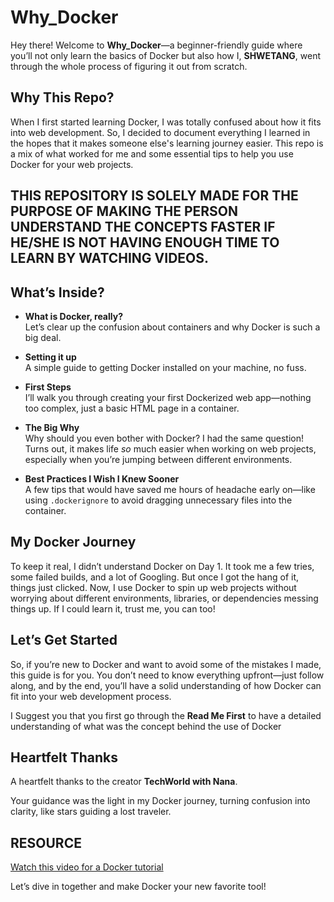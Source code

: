 # Why_Docker

Hey there! Welcome to **Why_Docker**—a beginner-friendly guide where you’ll not only learn the basics of Docker but also how I, **SHWETANG**, went through the whole process of figuring it out from scratch.

## Why This Repo?

When I first started learning Docker, I was totally confused about how it fits into web development. So, I decided to document everything I learned in the hopes that it makes someone else's learning journey easier. This repo is a mix of what worked for me and some essential tips to help you use Docker for your web projects.

## THIS REPOSITORY IS SOLELY MADE FOR THE PURPOSE OF MAKING THE PERSON UNDERSTAND THE CONCEPTS FASTER IF HE/SHE IS NOT HAVING ENOUGH TIME TO LEARN BY WATCHING VIDEOS.

## What’s Inside?

- **What is Docker, really?**  
  Let’s clear up the confusion about containers and why Docker is such a big deal.
  
- **Setting it up**  
  A simple guide to getting Docker installed on your machine, no fuss.

- **First Steps**  
  I’ll walk you through creating your first Dockerized web app—nothing too complex, just a basic HTML page in a container.

- **The Big Why**  
  Why should you even bother with Docker? I had the same question! Turns out, it makes life *so* much easier when working on web projects, especially when you’re jumping between different environments.

- **Best Practices I Wish I Knew Sooner**  
  A few tips that would have saved me hours of headache early on—like using `.dockerignore` to avoid dragging unnecessary files into the container.

## My Docker Journey

To keep it real, I didn’t understand Docker on Day 1. It took me a few tries, some failed builds, and a lot of Googling. But once I got the hang of it, things just clicked. Now, I use Docker to spin up web projects without worrying about different environments, libraries, or dependencies messing things up. If I could learn it, trust me, you can too!

## Let’s Get Started

So, if you’re new to Docker and want to avoid some of the mistakes I made, this guide is for you. You don’t need to know everything upfront—just follow along, and by the end, you’ll have a solid understanding of how Docker can fit into your web development process.

I Suggest you that you first go through the  **Read Me First** to have a detailed understanding of what was the concept behind the use of  Docker

## Heartfelt Thanks

A heartfelt thanks to the creator **TechWorld with Nana**.

Your guidance was the light in my Docker journey, turning confusion into clarity, like stars guiding a lost traveler.

## RESOURCE

[Watch this video for a Docker tutorial](https://www.youtube.com/watch?v=3c-iBn73dDE&t=131s)

Let’s dive in together and make Docker your new favorite tool!

